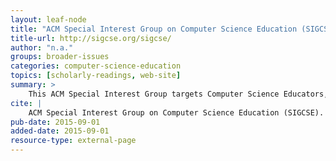 ```yaml
---
layout: leaf-node
title: "ACM Special Interest Group on Computer Science Education (SIGCSE)"
title-url: http://sigcse.org/sigcse/
author: "n.a."
groups: broader-issues
categories: computer-science-education
topics: [scholarly-readings, web-site]
summary: >
    This ACM Special Interest Group targets Computer Science Educators, providing a place "to discuss issues related to the development, implementation, and/or evaluation of computing programs, curricula, and courses, as well as syllabi, laboratories, and other elements of teaching and pedagogy."
cite: |
    ACM Special Interest Group on Computer Science Education (SIGCSE). Retrieved from: http://sigcse.org/sigcse/about/profile.
pub-date: 2015-09-01
added-date: 2015-09-01
resource-type: external-page
---
```

